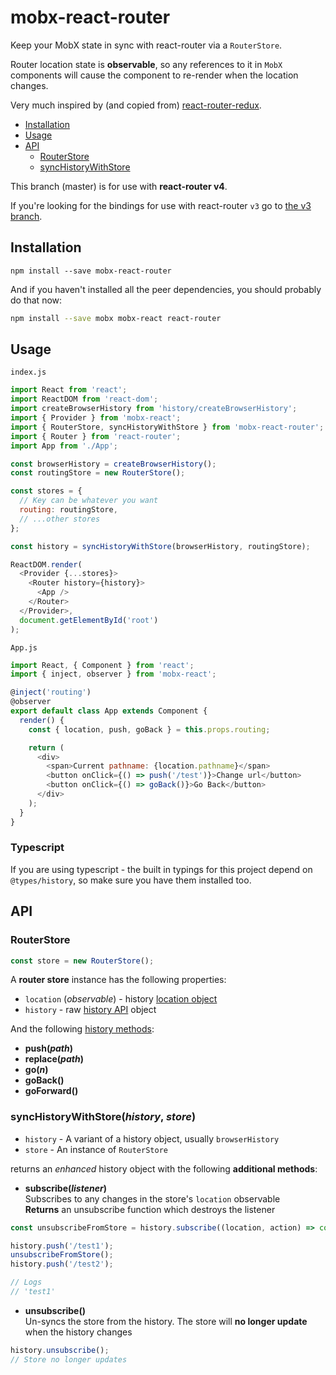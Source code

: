 # mobx-react-router
Keep your MobX state in sync with react-router via a `RouterStore`.

Router location state is **observable**, so any references to it in `MobX`
components will cause the component to re-render when the location changes.

Very much inspired by (and copied from) [react-router-redux](https://github.com/reactjs/react-router-redux/tree/master).

- [Installation](#installation)
- [Usage](#usage)
- [API](#api)
  - [RouterStore](#routerstore)
  - [syncHistoryWithStore](#synchistorywithstorehistory-store)


This branch (master) is for use with **react-router v4**.

If you're looking for the bindings for use with react-router `v3` go to [the v3 branch](https://github.com/alisd23/mobx-react-router/tree/v3).


## Installation

```
npm install --save mobx-react-router
```

And if you haven't installed all the peer dependencies, you should probably do that now:

```bash
npm install --save mobx mobx-react react-router
```

## Usage

`index.js`
```js
import React from 'react';
import ReactDOM from 'react-dom';
import createBrowserHistory from 'history/createBrowserHistory';
import { Provider } from 'mobx-react';
import { RouterStore, syncHistoryWithStore } from 'mobx-react-router';
import { Router } from 'react-router';
import App from './App';

const browserHistory = createBrowserHistory();
const routingStore = new RouterStore();

const stores = {
  // Key can be whatever you want
  routing: routingStore,
  // ...other stores
};

const history = syncHistoryWithStore(browserHistory, routingStore);

ReactDOM.render(
  <Provider {...stores}>
    <Router history={history}>
      <App />
    </Router>
  </Provider>,
  document.getElementById('root')
);
```

`App.js`
```js
import React, { Component } from 'react';
import { inject, observer } from 'mobx-react';

@inject('routing')
@observer
export default class App extends Component {
  render() {
    const { location, push, goBack } = this.props.routing;

    return (
      <div>
        <span>Current pathname: {location.pathname}</span>
        <button onClick={() => push('/test')}>Change url</button>
        <button onClick={() => goBack()}>Go Back</button>
      </div>
    );
  }
}
```

### Typescript

If you are using typescript - the built in typings for this project depend on
`@types/history`, so make sure you have them installed too.

## API

### RouterStore

```js
const store = new RouterStore();
```

A **router store** instance has the following properties:

- `location` (*observable*) - history [location object](https://github.com/mjackson/history#listening)
- `history` - raw [history API](https://github.com/mjackson/history#properties) object

And the following [history methods](https://github.com/mjackson/history#navigation):

- **push(*path*)**
- **replace(*path*)**
- **go(*n*)**
- **goBack()**
- **goForward()**

### syncHistoryWithStore(*history*, *store*)

- `history` - A variant of a history object, usually `browserHistory`
- `store` - An instance of `RouterStore`

returns an *enhanced* history object with the following **additional methods**:

- **subscribe(*listener*)**  
Subscribes to any changes in the store's `location` observable  
**Returns** an unsubscribe function which destroys the listener
```js
const unsubscribeFromStore = history.subscribe((location, action) => console.log(location.pathname));

history.push('/test1');
unsubscribeFromStore();
history.push('/test2');

// Logs
// 'test1'
```

- **unsubscribe()**  
Un-syncs the store from the history. The store will **no longer update** when the history changes

```js
history.unsubscribe();
// Store no longer updates
```
